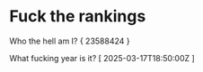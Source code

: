 # Fuck the rankings

Who the hell am I?
{ 23588424 }

What fucking year is it?
[ 2025-03-17T18:50:00Z ]
